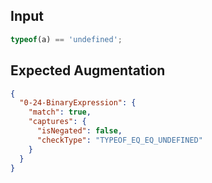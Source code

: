 
## Input
```javascript input
typeof(a) == 'undefined';
```

## Expected Augmentation
```json expected augmentations
{
  "0-24-BinaryExpression": {
    "match": true,
    "captures": {
      "isNegated": false,
      "checkType": "TYPEOF_EQ_EQ_UNDEFINED"
    }
  }
}
```